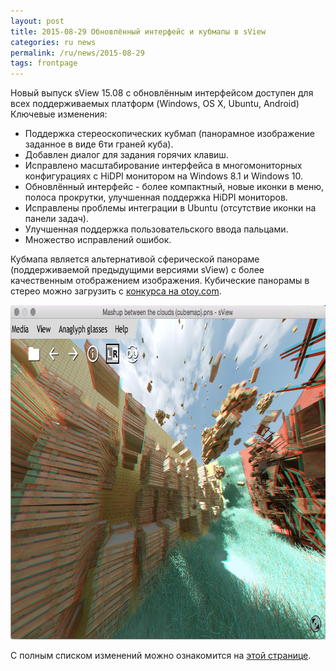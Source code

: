 ```yaml
---
layout: post
title: 2015-08-29 Обновлённый интерфейс и кубмапы в sView
categories: ru news
permalink: /ru/news/2015-08-29
tags: frontpage
---
```


Новый выпуск sView 15.08 с обновлённым интерфейсом доступен для всех поддерживаемых платформ (Windows, OS X, Ubuntu, Android)
Ключевые изменения:

* Поддержка стереоскопических кубмап (панорамное изображение заданное в виде 6ти граней куба).
* Добавлен диалог для задания горячих клавиш.
* Исправлено масштабирование интерфейса в многомониторных конфигурациях с HiDPI монитором на Windows 8.1 и Windows 10.
* Обновлённый интерфейс - более компактный, новые иконки в меню, полоса прокрутки, улучшенная поддержка HiDPI мониторов.
* Исправлены проблемы интеграции в Ubuntu (отсутствие иконки на панели задач).
* Улучшенная поддержка пользовательского ввода пальцами.
* Множество исправлений ошибок.

Кубмапа является альтернативой сферической панораме (поддерживаемой предыдущими версиями sView) с более качественным отображением изображения.
Кубические панорамы в стерео можно загрузить c [конкурса на otoy.com](https://home.otoy.com/vr-competition/winners/).

<div align='center'><img src='/images/news/sview1508_cubemap.jpg' alt='Cubemap in sView' width='769' height='535' /></div>

С полным списком изменений можно ознакомится на [этой странице](/ru/sview/history).
<!--break-->
